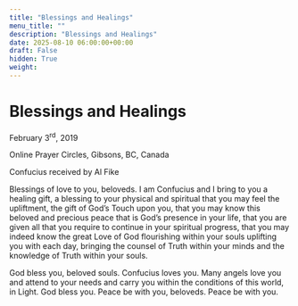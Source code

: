 ```yaml
---
title: "Blessings and Healings"
menu_title: ""
description: "Blessings and Healings"
date: 2025-08-10 06:00:00+00:00
draft: False
hidden: True
weight:
---
```

# Blessings and Healings

February 3<sup>rd</sup>, 2019

Online Prayer Circles, Gibsons, BC, Canada

Confucius received by Al Fike

Blessings of love to you, beloveds. I am Confucius and I bring to you a healing gift, a blessing to your physical and spiritual that you may feel the upliftment, the gift of God’s Touch upon you, that you may know this beloved and precious peace that is God’s presence in your life, that you are given all that you require to continue in your spiritual progress, that you may indeed know the great Love of God flourishing within your souls uplifting you with each day, bringing the counsel of Truth within your minds and the knowledge of Truth within your souls.

God bless you, beloved souls. Confucius loves you. Many angels love you and attend to your needs and carry you within the conditions of this world, in Light. God bless you. Peace be with you, beloveds. Peace be with you.
